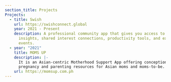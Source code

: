 ```yaml
---
section_title: Projects
Projects:
  - title: Swish
    url: https://swishconnect.global
    year: 2021 - Present
    description: A professional community app that gives you access to trends and
      insights, shared interest connections, productivity tools, and exclusive
      events.
  - year: "2021"
    title: MOMS UP
    description: |-
      It is an Asian-centric Motherhood Support App offering conception,
      pregnancy and parenting resources for Asian moms and moms-to-be.
    url: https://momsup.com.ph
---
```

